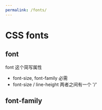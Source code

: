 ```yaml
---
permalink: /fonts/
---
```


# CSS fonts



## font

font 这个简写属性

- font-size, font-family 必需
- font-size / line-height 两者之间有一个 '/'

## font-family




